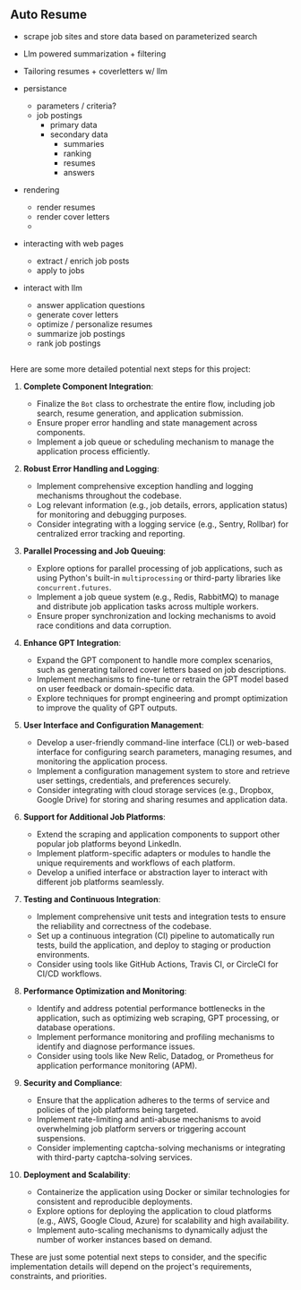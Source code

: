 ## Auto Resume
- scrape job sites and store data based on parameterized search
- Llm powered summarization + filtering
- Tailoring resumes + coverletters w/ llm

- persistance 
  - parameters / criteria?
  - job postings
    - primary data 
    - secondary data
      - summaries
      - ranking
      - resumes
      - answers



- rendering 
  - render resumes
  - render cover letters
  - 

- interacting with web pages
  - extract / enrich job posts
  - apply to jobs

- interact with llm
  - answer application questions
  - generate cover letters
  - optimize / personalize resumes
  - summarize job postings
  - rank job postings


## 

Here are some more detailed potential next steps for this project:

1. **Complete Component Integration**:
   - Finalize the `Bot` class to orchestrate the entire flow, including job search, resume generation, and application submission.
   - Ensure proper error handling and state management across components.
   - Implement a job queue or scheduling mechanism to manage the application process efficiently.

2. **Robust Error Handling and Logging**:
   - Implement comprehensive exception handling and logging mechanisms throughout the codebase.
   - Log relevant information (e.g., job details, errors, application status) for monitoring and debugging purposes.
   - Consider integrating with a logging service (e.g., Sentry, Rollbar) for centralized error tracking and reporting.

3. **Parallel Processing and Job Queuing**:
   - Explore options for parallel processing of job applications, such as using Python's built-in `multiprocessing` or third-party libraries like `concurrent.futures`.
   - Implement a job queue system (e.g., Redis, RabbitMQ) to manage and distribute job application tasks across multiple workers.
   - Ensure proper synchronization and locking mechanisms to avoid race conditions and data corruption.

4. **Enhance GPT Integration**:
   - Expand the GPT component to handle more complex scenarios, such as generating tailored cover letters based on job descriptions.
   - Implement mechanisms to fine-tune or retrain the GPT model based on user feedback or domain-specific data.
   - Explore techniques for prompt engineering and prompt optimization to improve the quality of GPT outputs.

5. **User Interface and Configuration Management**:
   - Develop a user-friendly command-line interface (CLI) or web-based interface for configuring search parameters, managing resumes, and monitoring the application process.
   - Implement a configuration management system to store and retrieve user settings, credentials, and preferences securely.
   - Consider integrating with cloud storage services (e.g., Dropbox, Google Drive) for storing and sharing resumes and application data.

6. **Support for Additional Job Platforms**:
   - Extend the scraping and application components to support other popular job platforms beyond LinkedIn.
   - Implement platform-specific adapters or modules to handle the unique requirements and workflows of each platform.
   - Develop a unified interface or abstraction layer to interact with different job platforms seamlessly.

7. **Testing and Continuous Integration**:
   - Implement comprehensive unit tests and integration tests to ensure the reliability and correctness of the codebase.
   - Set up a continuous integration (CI) pipeline to automatically run tests, build the application, and deploy to staging or production environments.
   - Consider using tools like GitHub Actions, Travis CI, or CircleCI for CI/CD workflows.

8. **Performance Optimization and Monitoring**:
   - Identify and address potential performance bottlenecks in the application, such as optimizing web scraping, GPT processing, or database operations.
   - Implement performance monitoring and profiling mechanisms to identify and diagnose performance issues.
   - Consider using tools like New Relic, Datadog, or Prometheus for application performance monitoring (APM).

9. **Security and Compliance**:
   - Ensure that the application adheres to the terms of service and policies of the job platforms being targeted.
   - Implement rate-limiting and anti-abuse mechanisms to avoid overwhelming job platform servers or triggering account suspensions.
   - Consider implementing captcha-solving mechanisms or integrating with third-party captcha-solving services.

10. **Deployment and Scalability**:
    - Containerize the application using Docker or similar technologies for consistent and reproducible deployments.
    - Explore options for deploying the application to cloud platforms (e.g., AWS, Google Cloud, Azure) for scalability and high availability.
    - Implement auto-scaling mechanisms to dynamically adjust the number of worker instances based on demand.

These are just some potential next steps to consider, and the specific implementation details will depend on the project's requirements, constraints, and priorities.
